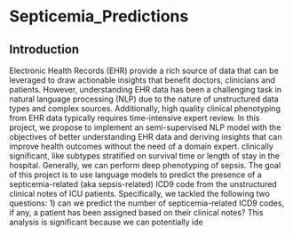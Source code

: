 # Septicemia_Predictions
## Introduction  
Electronic Health Records (EHR) provide a rich source of data that can be leveraged to draw actionable insights that benefit doctors, clinicians and patients. However, understanding EHR data has been a challenging task in natural language processing (NLP) due to the nature of unstructured data types and complex sources. Additionally, high quality clinical phenotyping from EHR data typically requires time-intensive expert review. In this project, we propose to implement an semi-supervised NLP model with the objectives of better understanding EHR data and deriving insights that can improve health outcomes without the need of a domain expert.
clinically significant, like subtypes stratified on survival time or length of stay in the hospital. Generally,
we can perform deep phenotyping of sepsis.
The goal of this project is to use language models to
predict the presence of a septicemia-related (aka sepsis-related) ICD9 code from the unstructured clinical
notes of ICU patients. Specifically, we tackled the following two questions: 1) can we predict the number
of septicemia-related ICD9 codes, if any, a patient has been assigned based on their clinical notes? This
analysis is significant because we can potentially ide